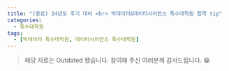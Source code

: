 ```yaml
---
title: "(종료) 24년도 후기 대비 <br> 빅데이터&데이터사이언스 특수대학원 합격 tip"
categories:
  - 특수대학원
tags:
  - [빅데이터 특수대학원, 데이터사이언스 특수대학원]
---
```


>해당 자료는 Outdated 됐습니다. 참여해 주신 여러분께 감사드립니다. 😁
